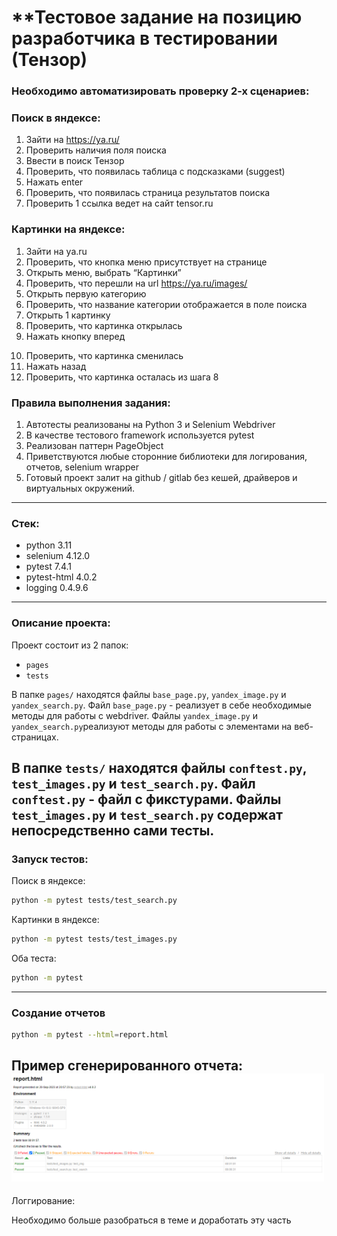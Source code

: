 # **Тестовое задание на позицию разработчика в тестировании (Тензор)

### Необходимо автоматизировать проверку 2-х сценариев:

### Поиск в яндексе:
1)	Зайти на https://ya.ru/
2)	Проверить наличия поля поиска
3)	Ввести в поиск Тензор
4)	Проверить, что появилась таблица с подсказками (suggest)
5)	Нажать enter
6)	Проверить, что появилась страница результатов поиска
7)	Проверить 1 ссылка ведет на сайт tensor.ru
 
### Картинки на яндексе:
1)	Зайти на ya.ru
2)	Проверить, что кнопка меню присутствует на странице 
3)	Открыть меню, выбрать “Картинки”
4)	Проверить, что перешли на url https://ya.ru/images/
5)	Открыть первую категорию
6)	Проверить, что название категории отображается в поле поиска
7)	Открыть 1 картинку
8)	Проверить, что картинка открылась
9)	Нажать кнопку вперед
10.	Проверить, что картинка сменилась
11.	Нажать назад
12.	Проверить, что картинка осталась из шага 8

### Правила выполнения задания:
1)	Автотесты реализованы на Python 3 и Selenium Webdriver
2)	В качестве тестового framework используется pytest
3)	Реализован паттерн PageObject
4)	Приветствуются любые сторонние библиотеки для логирования, отчетов, selenium wrapper
5)	Готовый проект залит на github / gitlab без кешей, драйверов и виртуальных окружений.
---
### Стек:
- python 3.11
- selenium 4.12.0
- pytest 7.4.1
- pytest-html 4.0.2
- logging 0.4.9.6
---
### Описание проекта:
Проект состоит из 2 папок:
- `pages`
- `tests`

В папке `pages/` находятся файлы `base_page.py`, `yandex_image.py` и `yandex_search.py`. 
Файл `base_page.py` - реализует в себе необходимые методы для работы с webdriver. Файлы `yandex_image.py` и `yandex_search.py`реализуют 
методы для работы с элементами на веб-страницах.

В папке `tests/` находятся файлы `conftest.py`, `test_images.py` и `test_search.py`.
Файл `conftest.py` - файл с фикстурами. Файлы  `test_images.py` и `test_search.py` содержат непосредственно сами тесты.
---
### Запуск тестов:
Поиск в яндексе:
```bash
python -m pytest tests/test_search.py
```
Картинки в яндексе:
```bash
python -m pytest tests/test_images.py
```
Оба теста:
```bash
python -m pytest 
```
---
### Создание отчетов
```bash
python -m pytest --html=report.html    
```
Пример сгенерированного отчета:
<img src="report.png" alt = "report" width ="500">
---
Логгирование:

Необходимо больше разобраться в теме и доработать эту часть  